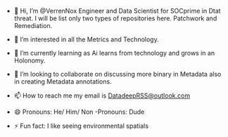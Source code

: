 - 👋 Hi, I’m @VerrenNox Engineer and Data Scientist
  for SOCprime in Dtat threat. I will be list only two
  types of repositories here. Patchwork and Remediation.

- 👀 I’m interested in all the Metrics and Technology. 

- 🌱 I’m currently learning as Ai learns from technology and grows in
 an Holonomy.

- 💞️ I’m looking to collaborate on discussing more binary
 in Metadata also in creating Metadata annotations. 

- 📫 How to reach me my email is DatadeepRSS@outlook.com
 
- 😄 Pronouns: He/ Him/ Non -Pronouns: Dude
  
- ⚡ Fun fact: I like seeing environmental spatials

<!---
VerrenNox/VerrenNox is a ✨ special ✨ repository because its `README.md` (this file) appears on your GitHub profile.
You can click the Preview link to take a look at your changes.
--->
